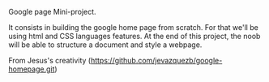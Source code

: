 Google page Mini-project.

It consists in building the google home page from scratch. For that we'll be using html and CSS languages features.
At the end of this project, the noob will be able to structure a document and style a webpage.

From Jesus's creativity (https://github.com/jevazquezb/google-homepage.git)
